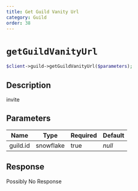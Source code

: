 ```yaml
---
title: Get Guild Vanity Url
category: Guild
order: 38
---
```


# `getGuildVanityUrl`

```php
$client->guild->getGuildVanityUrl($parameters);
```

## Description

invite

## Parameters


Name | Type | Required | Default
--- | --- | --- | ---
guild.id | snowflake | true | *null*

## Response

Possibly No Response

